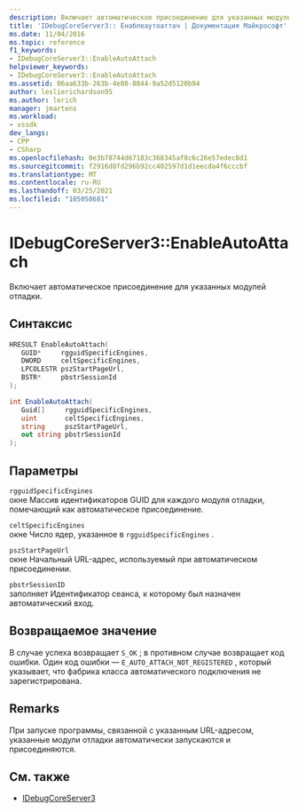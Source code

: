 ```yaml
---
description: Включает автоматическое присоединение для указанных модулей отладки.
title: 'IDebugCoreServer3:: Енаблеаутоаттач | Документация Майкрософт'
ms.date: 11/04/2016
ms.topic: reference
f1_keywords:
- IDebugCoreServer3::EnableAutoAttach
helpviewer_keywords:
- IDebugCoreServer3::EnableAutoAttach
ms.assetid: 06aa633b-263b-4e08-8844-9a52d5120b94
author: leslierichardson95
ms.author: lerich
manager: jmartens
ms.workload:
- vssdk
dev_langs:
- CPP
- CSharp
ms.openlocfilehash: 0e3b78744d67183c368345af8c6c26e57edec8d1
ms.sourcegitcommit: f2916d8fd296b92cc402597d1d1eecda4f6cccbf
ms.translationtype: MT
ms.contentlocale: ru-RU
ms.lasthandoff: 03/25/2021
ms.locfileid: "105058681"
---
```

# <a name="idebugcoreserver3enableautoattach"></a>IDebugCoreServer3::EnableAutoAttach
Включает автоматическое присоединение для указанных модулей отладки.

## <a name="syntax"></a>Синтаксис

```cpp
HRESULT EnableAutoAttach(
   GUID*     rgguidSpecificEngines,
   DWORD     celtSpecificEngines,
   LPCOLESTR pszStartPageUrl,
   BSTR*     pbstrSessionId
);
```

```csharp
int EnableAutoAttach(
   Guid[]     rgguidSpecificEngines,
   uint       celtSpecificEngines,
   string     pszStartPageUrl,
   out string pbstrSessionId
);
```

## <a name="parameters"></a>Параметры
`rgguidSpecificEngines`\
окне Массив идентификаторов GUID для каждого модуля отладки, помечающий как автоматическое присоединение.

`celtSpecificEngines`\
окне Число ядер, указанное в `rgguidSpecificEngines` .

`pszStartPageUrl`\
окне Начальный URL-адрес, используемый при автоматическом присоединении.

`pbstrSessionID`\
заполняет Идентификатор сеанса, к которому был назначен автоматический вход.

## <a name="return-value"></a>Возвращаемое значение
 В случае успеха возвращает `S_OK` ; в противном случае возвращает код ошибки. Один код ошибки — `E_AUTO_ATTACH_NOT_REGISTERED` , который указывает, что фабрика класса автоматического подключения не зарегистрирована.

## <a name="remarks"></a>Remarks
 При запуске программы, связанной с указанным URL-адресом, указанные модули отладки автоматически запускаются и присоединяются.

## <a name="see-also"></a>См. также
- [IDebugCoreServer3](../../../extensibility/debugger/reference/idebugcoreserver3.md)
